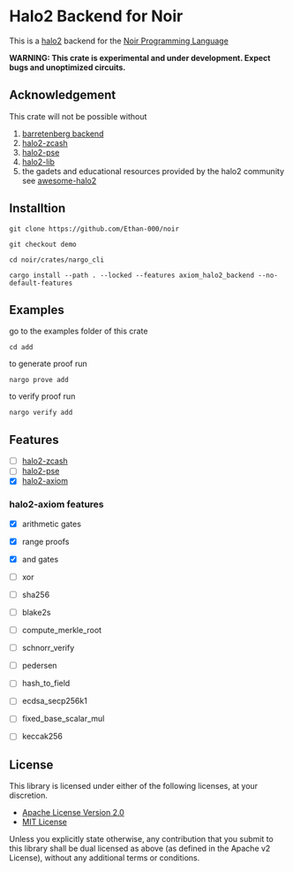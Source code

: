 # Halo2 Backend for Noir

This is a [halo2](https://zcash.github.io/halo2/) backend for the [Noir Programming Language](https://noir-lang.org/)

**WARNING: This crate is experimental and under development. Expect bugs and unoptimized circuits.**

## Acknowledgement

This crate will not be possible without 

1. [barretenberg backend](https://github.com/noir-lang/acvm-backend-barretenberg)
2. [halo2-zcash](https://github.com/zcash/halo2)
3. [halo2-pse](https://github.com/privacy-scaling-explorations/halo2)
4. [halo2-lib](https://github.com/axiom-crypto/halo2-lib)
5. the gadets and educational resources provided by the halo2 community see [awesome-halo2](https://github.com/adria0/awesome-halo2)

## Installtion

```text
git clone https://github.com/Ethan-000/noir
```

```text
git checkout demo
```

```text
cd noir/crates/nargo_cli
```

```text
cargo install --path . --locked --features axiom_halo2_backend --no-default-features
```

## Examples

go to the examples folder of this crate

```text
cd add
```

to generate proof run 

```text
nargo prove add
```

to verify proof run

```text
nargo verify add
```

## Features

- [ ] [halo2-zcash](https://github.com/zcash/halo2)
-[ ] [halo2-pse](https://github.com/privacy-scaling-explorations/halo2)
-[x] [halo2-axiom](https://github.com/axiom-crypto/halo2-lib)

### halo2-axiom features

-[x] arithmetic gates
-[x] range proofs
-[x] and gates

-[ ] xor
-[ ] sha256 
-[ ] blake2s 
-[ ] compute_merkle_root 
-[ ] schnorr_verify
-[ ] pedersen
-[ ] hash_to_field
-[ ] ecdsa_secp256k1
-[ ] fixed_base_scalar_mul
-[ ] keccak256

## License

This library is licensed under either of the following licenses, at your discretion.

 * [Apache License Version 2.0](LICENSE-APACHE)
 * [MIT License](LICENSE-MIT)

Unless you explicitly state otherwise, any contribution that you submit to this library shall be dual licensed as above (as defined in the Apache v2 License), without any additional terms or conditions.
